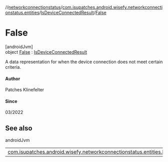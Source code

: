 //[networkconnectionstatus](../../../../index.md)/[com.isupatches.android.wisefy.networkconnectionstatus.entities](../../index.md)/[IsDeviceConnectedResult](../index.md)/[False](index.md)

# False

[androidJvm]\
object [False](index.md) : [IsDeviceConnectedResult](../index.md)

A data representation for when the device connection does not meet certain criteria.

#### Author

Patches Klinefelter

#### Since

03/2022

## See also

androidJvm

| | |
|---|---|
| [com.isupatches.android.wisefy.networkconnectionstatus.entities.IsDeviceConnectedResult](../index.md) |  |
